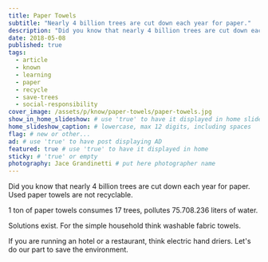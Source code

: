 ```yaml
---
title: Paper Towels
subtitle: "Nearly 4 billion trees are cut down each year for paper."
description: "Did you know that nearly 4 billion trees are cut down each year for paper. Used paper towels are not recyclable. 1 ton of paper towels consumes 17 trees..."
date: 2018-05-08
published: true
tags:
  - article
  - known
  - learning
  - paper
  - recycle
  - save-trees
  - social-responsibility
cover_image: /assets/p/know/paper-towels/paper-towels.jpg
show_in_home_slideshow: # use 'true' to have it displayed in home slideshow
home_slideshow_caption: # lowercase, max 12 digits, including spaces
flag: # new or other...
ad: # use 'true' to have post displaying AD
featured: true # use 'true' to have it displayed in home
sticky: # 'true' or empty
photography: Jace Grandinetti # put here photographer name
---
```

Did you know that nearly 4 billion trees are cut down each year for paper. Used paper towels are not recyclable.

1 ton of paper towels consumes 17 trees, pollutes 75.708.236 liters of water.

Solutions exist. For the simple household think washable fabric towels.

If you are running an hotel or a restaurant, think electric hand driers. Let's do our part to save the environment.
